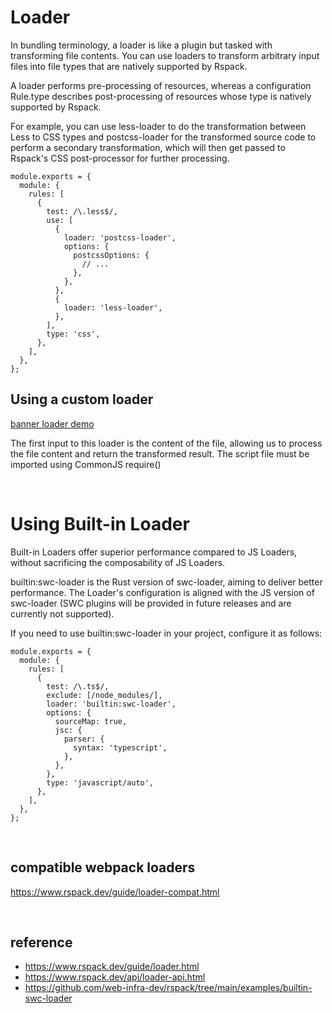 # Loader
In bundling terminology, a loader is like a plugin but tasked with transforming file contents. 
You can use loaders to transform arbitrary input files into file types that are natively supported by Rspack.

A loader performs pre-processing of resources, whereas a configuration Rule.type describes post-processing of resources 
whose type is natively supported by Rspack.

For example, you can use less-loader to do the transformation between Less to CSS types and 
postcss-loader for the transformed source code to perform a secondary transformation, 
which will then get passed to Rspack's CSS post-processor for further processing.

```
module.exports = {
  module: {
    rules: [
      {
        test: /\.less$/,
        use: [
          {
            loader: 'postcss-loader',
            options: {
              postcssOptions: {
                // ...
              },
            },
          },
          {
            loader: 'less-loader',
          },
        ],
        type: 'css',
      },
    ],
  },
};
```

## Using a custom loader
[banner loader demo](./rspack-demo/loader/banner-loader.js)

The first input to this loader is the content of the file, allowing us to process the file content and return the transformed result. 
The script file must be imported using CommonJS require()

<br>

# Using Built-in Loader
Built-in Loaders offer superior performance compared to JS Loaders, without sacrificing the composability of JS Loaders.

builtin:swc-loader is the Rust version of swc-loader, aiming to deliver better performance. 
The Loader's configuration is aligned with the JS version of swc-loader (SWC plugins will be provided in future releases and are currently not supported).

If you need to use builtin:swc-loader in your project, configure it as follows:
```
module.exports = {
  module: {
    rules: [
      {
        test: /\.ts$/,
        exclude: [/node_modules/],
        loader: 'builtin:swc-loader',
        options: {
          sourceMap: true,
          jsc: {
            parser: {
              syntax: 'typescript',
            },
          },
        },
        type: 'javascript/auto',
      },
    ],
  },
};
```

<br>

## compatible webpack loaders
https://www.rspack.dev/guide/loader-compat.html

<br>

## reference
- https://www.rspack.dev/guide/loader.html
- https://www.rspack.dev/api/loader-api.html
- https://github.com/web-infra-dev/rspack/tree/main/examples/builtin-swc-loader
